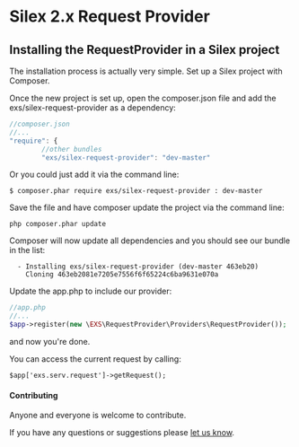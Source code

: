 Silex 2.x Request Provider
==========================


## Installing the RequestProvider in a Silex project
The installation process is actually very simple.  Set up a Silex project with Composer.

Once the new project is set up, open the composer.json file and add the exs/silex-request-provider as a dependency:
``` js
//composer.json
//...
"require": {
        //other bundles
        "exs/silex-request-provider": "dev-master"
```
Or you could just add it via the command line:
```
$ composer.phar require exs/silex-request-provider : dev-master
```

Save the file and have composer update the project via the command line:
``` shell
php composer.phar update
```
Composer will now update all dependencies and you should see our bundle in the list:
``` shell
  - Installing exs/silex-request-provider (dev-master 463eb20)
    Cloning 463eb2081e7205e7556f6f65224c6ba9631e070a
```

Update the app.php to include our provider:
``` php
//app.php
//...
$app->register(new \EXS\RequestProvider\Providers\RequestProvider());
```

and now you're done.

You can access the current request by calling: 
```
$app['exs.serv.request']->getRequest();
```


#### Contributing ####
Anyone and everyone is welcome to contribute.

If you have any questions or suggestions please [let us know][1].

[1]: http://www.ex-situ.com/